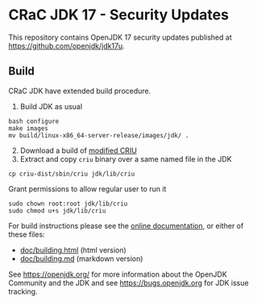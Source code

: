 # CRaC JDK 17 - Security Updates

This repository contains OpenJDK 17 security updates published at https://github.com/openjdk/jdk17u.

## Build

CRaC JDK have extended build procedure.

1. Build JDK as usual
```
bash configure
make images
mv build/linux-x86_64-server-release/images/jdk/ .
```
2. Download a build of [modified CRIU](https://github.com/CRaC/criu/releases/tag/release-1.4)
3. Extract and copy `criu` binary over a same named file in the JDK
```
cp criu-dist/sbin/criu jdk/lib/criu
```
Grant permissions to allow regular user to run it
```
sudo chown root:root jdk/lib/criu
sudo chmod u+s jdk/lib/criu
```

For build instructions please see the
[online documentation](https://openjdk.org/groups/build/doc/building.html),
or either of these files:

- [doc/building.html](doc/building.html) (html version)
- [doc/building.md](doc/building.md) (markdown version)

See <https://openjdk.org/> for more information about the OpenJDK
Community and the JDK and see <https://bugs.openjdk.org> for JDK issue
tracking.
